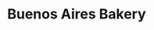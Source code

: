 ---
title: "Buenos Aires Bakery"
url: /ciudad-autonoma-de-buenos-aires/buenos-aires-bakery-araoz/
shop: panadería
---